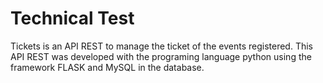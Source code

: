# Technical Test

Tickets is an API REST to manage the ticket of the events registered.
This API REST was developed with the programing language python using the framework FLASK and MySQL in the database.